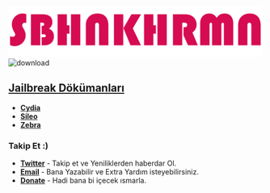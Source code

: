 ![download](https://github.com/sbhnkhrmn/sbhnkhrmn.github.io/raw/master/ikonlar/ReadMe_Sbhnkhrmn.png)
![download](https://github.com/sbhnkhrmn/sbhnkhrmn.github.io/raw/master/ikonlar/ReadMe_Documents.png)

## [**Jailbreak Dökümanları**](https://github.com/sbhnkhrmn/Documents/blob/master/README.md)
* [**Cydia**](https://github.com/sbhnkhrmn/Documents/blob/master/Cydia/README.md)
* [**Sileo**](https://github.com/sbhnkhrmn/Documents/blob/master/Sileo/README.md) 
* [**Zebra**](https://github.com/sbhnkhrmn/Documents/blob/master/Zebra/README.md)


### Takip Et :)
* [**Twitter**](https://twitter.com/sbhnkhrmn) - Takip et ve Yeniliklerden haberdar Ol.
* [**Email**](mailto:khrmn.sbhn@gmail.com) - Bana Yazabilir ve Extra Yardım isteyebilirsiniz.
* [**Donate**](https://paypal.me/SHero) - Hadi bana bi içecek ısmarla.
